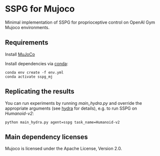# SSPG for Mujoco

Minimal implementation of SSPG for proprioceptive control on OpenAI Gym Mujoco environments.

## Requirements

Install [MuJoCo](http://www.mujoco.org/)

Install dependencies via [conda](https://docs.conda.io/projects/conda/en/latest/user-guide/install/linux.html):

```setup
conda env create -f env.yml
conda activate sspg_mj
```

## Replicating the results

You can run experiments by running _main_hydra.py_ and override the appropriate arguments (see [hydra](https://hydra.cc/docs/intro/) for details), e.g. to run SSPG on _Humanoid-v2_:

```setup
python main_hydra.py agent=sspg task_name=Humanoid-v2
```

## Main dependency licenses

Mujoco is licensed under the Apache License, Version 2.0.